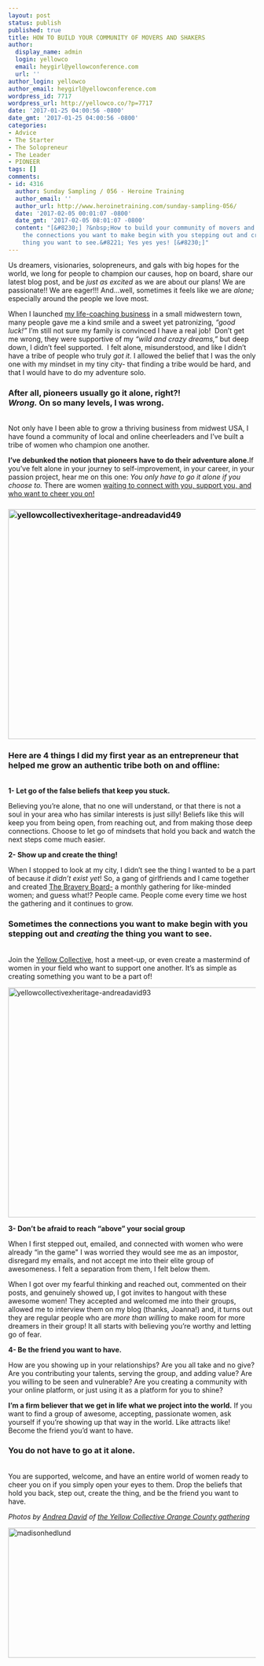 ```yaml
---
layout: post
status: publish
published: true
title: HOW TO BUILD YOUR COMMUNITY OF MOVERS AND SHAKERS
author:
  display_name: admin
  login: yellowco
  email: heygirl@yellowconference.com
  url: ''
author_login: yellowco
author_email: heygirl@yellowconference.com
wordpress_id: 7717
wordpress_url: http://yellowco.co/?p=7717
date: '2017-01-25 04:00:56 -0800'
date_gmt: '2017-01-25 04:00:56 -0800'
categories:
- Advice
- The Starter
- The Solopreneur
- The Leader
- PIONEER
tags: []
comments:
- id: 4316
  author: Sunday Sampling / 056 - Heroine Training
  author_email: ''
  author_url: http://www.heroinetraining.com/sunday-sampling-056/
  date: '2017-02-05 00:01:07 -0800'
  date_gmt: '2017-02-05 08:01:07 -0800'
  content: "[&#8230;] ?&nbsp;How to build your community of movers and shakers: &#8220;Sometimes
    the connections you want to make begin with you stepping out and creating the
    thing you want to see.&#8221; Yes yes yes! [&#8230;]"
---
```

<p><span style="font-weight: 400;">Us dreamers, visionaries, solopreneurs, and gals with big hopes for the world, we long for people to champion our causes, hop on board, share our latest blog post, and be </span><i><span style="font-weight: 400;">just as excited</span></i><span style="font-weight: 400;"> as we are about our plans! We are passionate!! We are eager!!! And...well, sometimes it feels like we are </span><i><span style="font-weight: 400;">alone; </span></i><span style="font-weight: 400;">especially around the people we love most. </span></p>
<p><span style="font-weight: 400;">When I launched <a href="http://www.madisonhedlund.co/">my life-coaching business</a> in a small midwestern town, many people gave me a kind smile and a sweet yet patronizing, </span><i><span style="font-weight: 400;">&ldquo;good luck!&rdquo;</span></i><span style="font-weight: 400;"> I&rsquo;m still not sure my family is convinced I have a real job! &nbsp;Don&rsquo;t get me wrong, they were supportive of my</span><i><span style="font-weight: 400;"> &ldquo;wild and crazy dreams,&rdquo;</span></i><span style="font-weight: 400;"> but deep down, I didn&rsquo;t feel supported. &nbsp;I felt alone, misunderstood, and like I didn&rsquo;t have a tribe of people who truly</span><i><span style="font-weight: 400;"> got it. </span></i><span style="font-weight: 400;">I allowed the belief that I was the only one with my mindset in my tiny city- that finding a tribe would be hard, and that I would have to do my adventure solo.</span></p>
<h3><strong>After all, pioneers usually go it alone, right?!<br />
</strong><strong><em>Wrong.</em> On so many levels, I was wrong. </strong></h3><br />
Not only have I been able to grow a thriving business from midwest USA, I have found a community of local and online cheerleaders and I&rsquo;ve built a tribe of women who champion one another.</p>
<p><b>I&rsquo;ve debunked the notion that pioneers have to do their adventure alone.</b>If you&rsquo;ve felt alone in your journey to self-improvement, in your career, in your passion project, hear me on this one:&nbsp;<span style="font-weight: 400;"><em>You only have to go it alone if you choose to.</em> There are women <a href="http://yellowcollective.co/">waiting to connect with you, support you, and who want to cheer you on! </a></span></p>
<h3><a href="http://yellowco.co/wp-content/uploads/2017/01/YellowCollectivexHeritage-AndreaDavid49.jpg"><img class="alignnone size-full wp-image-7723" src="http://yellowco.co/wp-content/uploads/2017/01/YellowCollectivexHeritage-AndreaDavid49.jpg" alt="yellowcollectivexheritage-andreadavid49" width="700" height="467" /></a></h3></p>
<h3>Here are 4 things I did my first year as an entrepreneur that helped me grow an authentic tribe both on and offline:</h3><br />
<b>1- Let go of the false beliefs that keep you stuck.</b></p>
<p><span style="font-weight: 400;">Believing you&rsquo;re alone, that no one will understand, or that there is not a soul in your area who has similar interests is just silly! Beliefs like this will keep you from being open, from reaching out, and from making those deep connections. Choose to let go of mindsets that hold you back and watch the next steps come much easier. </span></p>
<p><b>2- Show up and create the thing!</b></p>
<p><span style="font-weight: 400;">When I stopped to look at my city, I didn&rsquo;t see the thing I wanted to be a part of because </span><i><span style="font-weight: 400;">it didn&rsquo;t exist yet</span></i><span style="font-weight: 400;">! So, a gang of girlfriends and I came together and created <a href="http://www.thebraveryboard.com/">The Bravery Board-</a> a monthly gathering for like-minded women; and guess what!? People came. People come every time we host the gathering and it continues to grow.</span></p>
<h3><strong>Sometimes the connections you want to make begin with you stepping out and <i>creating</i></strong><span style="font-weight: 400;"><strong> the thing you want to see.</strong></span></h3><br />
<span style="font-weight: 400;">Join the&nbsp;<a href="http://yellowcollective.co/">Yellow Collective</a>, host a&nbsp;meet-up, or even create a mastermind of women in your field who want to support one another. It&rsquo;s as simple as creating something you want to be a part of!</span></p>
<p><span style="font-weight: 400;"><a href="http://yellowco.co/wp-content/uploads/2017/01/YellowCollectivexHeritage-AndreaDavid93.jpg"><img class="alignnone size-full wp-image-7730" src="http://yellowco.co/wp-content/uploads/2017/01/YellowCollectivexHeritage-AndreaDavid93.jpg" alt="yellowcollectivexheritage-andreadavid93" width="700" height="467" /></a></span></p>
<p><b>3- Don&rsquo;t be afraid to reach &ldquo;above&rdquo; your social group</b></p>
<p><span style="font-weight: 400;">When I first stepped out, emailed, and connected with women who were already &ldquo;in the game" I was worried they would see me as an impostor, disregard my emails, and not accept me into their elite group of awesomeness. I felt a separation from them, I felt below them.</span></p>
<p><span style="font-weight: 400;">When I got over my fearful thinking and reached out, commented on their posts, and genuinely showed up, I got invites to hangout with these awesome women! They accepted and welcomed me into their groups, allowed me to interview them on my blog (thanks, Joanna!) and, it turns out they are regular people who are </span><i><span style="font-weight: 400;">more than willing</span></i><span style="font-weight: 400;"> to make room for more dreamers in their group! It all starts with believing you&rsquo;re worthy and letting go of fear.</span></p>
<p><b>4- Be the friend you want to have.</b></p>
<p><span style="font-weight: 400;">How are you showing up in your relationships? Are you all take and no give? Are you contributing your talents, serving the group, and adding value? Are you willing to be seen and vulnerable? Are you creating a community with your online platform, or just using it as a platform for you to shine?</span></p>
<p><span style="font-weight: 400;"><strong>I&rsquo;m a firm believer that we get in life what we project into the world.</strong> If you want to find a group of awesome, accepting, passionate women, ask yourself if you&rsquo;re showing up that way in the world. Like attracts like! Become the friend you&rsquo;d want to have. </span></p>
<h3><strong>You do not have to go at it alone.&nbsp;</strong></h3><br />
You are supported, welcome, and have an entire world of women ready to cheer you on if you simply open your eyes to them. Drop the beliefs that hold you back, step out, create the thing, and be the friend you want to have.</p>
<p><em>Photos by <a href="http://andreadavid.co/">Andrea David</a> of <a href="http://yellowcollective.co/">the Yellow Collective Orange County gathering</a>&nbsp;</em></p>
<p><a href="http://www.madisonhedlund.co/" target="_blank"><img class="aligncenter wp-image-7734 size-full" src="http://yellowco.co/wp-content/uploads/2017/01/MADISONHEDLUND.jpg" alt="madisonhedlund" width="700" height="264" /></a></p>
<p>&nbsp;</p>
